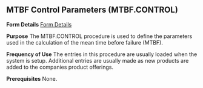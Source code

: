 ## MTBF Control Parameters (MTBF.CONTROL)
<PageHeader />

**Form Details**
[Form Details](../MTBF-CONTROL-1/README.md)

**Purpose**
The MTBF.CONTROL procedure is used to define the parameters used in the
calculation of the mean time before failure (MTBF).

**Frequency of Use**
The entries in this procedure are usually loaded when the system is setup.
Additional entries are usually made as new products are added to the companies
product offerings.

**Prerequisites**
None.

<badge text= "Version 8.10.57 " vertical="middle" />

<PageFooter />
